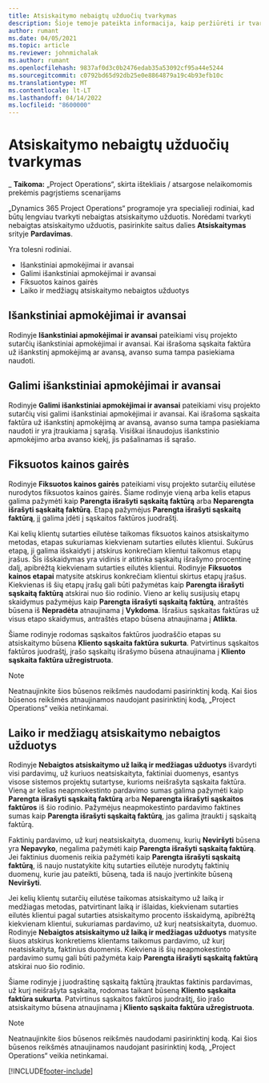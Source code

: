 ```yaml
---
title: Atsiskaitymo nebaigtų užduočių tvarkymas
description: Šioje temoje pateikta informacija, kaip peržiūrėti ir tvarkyti atsiskaitymo nebaigtas užduotis naudojant „Project Operations“.
author: rumant
ms.date: 04/05/2021
ms.topic: article
ms.reviewer: johnmichalak
ms.author: rumant
ms.openlocfilehash: 9837af0d3c0b2476edab35a53092cf95a44e5244
ms.sourcegitcommit: c0792bd65d92db25e0e8864879a19c4b93efb10c
ms.translationtype: MT
ms.contentlocale: lt-LT
ms.lasthandoff: 04/14/2022
ms.locfileid: "8600000"
---
```

# <a name="manage-billing-backlog"></a>Atsiskaitymo nebaigtų užduočių tvarkymas

_ **Taikoma:** „Project Operations“, skirta ištekliais / atsargose nelaikomomis prekėmis pagrįstiems scenarijams

„Dynamics 365 Project Operations“ programoje yra specialieji rodiniai, kad būtų lengviau tvarkyti nebaigtas atsiskaitymo užduotis. Norėdami tvarkyti nebaigtas atsiskaitymo užduotis, pasirinkite saitus dalies **Atsiskaitymas** srityje **Pardavimas**. 

Yra tolesni rodiniai.

- Išankstiniai apmokėjimai ir avansai
- Galimi išankstiniai apmokėjimai ir avansai
- Fiksuotos kainos gairės
- Laiko ir medžiagų atsiskaitymo nebaigtos užduotys

## <a name="retainers-and-advances"></a>Išankstiniai apmokėjimai ir avansai

Rodinyje **Išankstiniai apmokėjimai ir avansai** pateikiami visų projekto sutarčių išankstiniai apmokėjimai ir avansai. Kai išrašoma sąskaita faktūra už išankstinį apmokėjimą ar avansą, avanso suma tampa pasiekiama naudoti.

## <a name="available-retainers-and-advances"></a>Galimi išankstiniai apmokėjimai ir avansai

Rodinyje **Galimi išankstiniai apmokėjimai ir avansai** pateikiami visų projekto sutarčių visi galimi išankstiniai apmokėjimai ir avansai. Kai išrašoma sąskaita faktūra už išankstinį apmokėjimą ar avansą, avanso suma tampa pasiekiama naudoti ir yra įtraukiama į sąrašą. Visiškai išnaudojus išankstinio apmokėjimo arba avanso kiekį, jis pašalinamas iš sąrašo.

## <a name="fixed-price-milestones"></a>Fiksuotos kainos gairės

Rodinyje **Fiksuotos kainos gairės** pateikiami visų projekto sutarčių eilutėse nurodytos fiksuotos kainos gairės. Šiame rodinyje vieną arba kelis etapus galima pažymėti kaip **Parengta išrašyti sąskaitą faktūrą** arba **Neparengta išrašyti sąskaitą faktūrą**. Etapą pažymėjus **Parengta išrašyti sąskaitą faktūrą**, jį galima įdėti į sąskaitos faktūros juodraštį.

Kai kelių klientų sutarties eilutėse taikomas fiksuotos kainos atsiskaitymo metodas, etapas sukuriamas kiekvienam sutarties eilutės klientui. Sukūrus etapą, ji galima išskaidyti į atskirus konkrečiam klientui taikomus etapų įrašus. Šis išskaidymas yra vidinis ir atitinka sąskaitų išrašymo procentinę dalį, apibrėžtą kiekvienam sutarties eilutės klientui. Rodinyje **Fiksuotos kainos etapai** matysite atskirus konkrečiam klientui skirtus etapų įrašus. Kiekvienas iš šių etapų įrašų gali būti pažymėtas kaip **Parengta išrašyti sąskaitą faktūrą** atskirai nuo šio rodinio. Vieno ar kelių susijusių etapų skaidymus pažymėjus kaip **Parengta išrašyti sąskaitą faktūrą**, antraštės būsena iš **Nepradėta** atnaujinama į **Vykdoma**. Išrašius sąskaitas faktūras už visus etapo skaidymus, antraštės etapo būsena atnaujinama į **Atlikta**.

Šiame rodinyje rodomas sąskaitos faktūros juodraščio etapas su atsiskaitymo būsena **Kliento sąskaita faktūra sukurta**. Patvirtinus sąskaitos faktūros juodraštį, įrašo sąskaitų išrašymo būsena atnaujinama į **Kliento sąskaita faktūra užregistruota**. 

> [!NOTE] 
> Neatnaujinkite šios būsenos reikšmės naudodami pasirinktinį kodą. Kai šios būsenos reikšmės atnaujinamos naudojant pasirinktinį kodą, „Project Operations“ veikia netinkamai.

## <a name="time-and-material-billing-backlog"></a>Laiko ir medžiagų atsiskaitymo nebaigtos užduotys

Rodinyje **Nebaigtos atsiskaitymo už laiką ir medžiagas užduotys** išvardyti visi pardavimų, už kuriuos neatsiskaityta, faktiniai duomenys, esantys visose sistemos projektų sutartyse, kurioms neišrašyta sąskaita faktūra. Vieną ar kelias neapmokestinto pardavimo sumas galima pažymėti kaip **Parengta išrašyti sąskaitą faktūrą** arba **Neparengta išrašyti sąskaitos faktūros** iš šio rodinio. Pažymėjus neapmokestinto pardavimo faktines sumas kaip **Parengta išrašyti sąskaitą faktūrą**, jas galima įtraukti į sąskaitą faktūrą.

Faktinių pardavimo, už kurį neatsiskaityta, duomenų, kurių **Neviršyti** būsena yra **Nepavyko**, negalima pažymėti kaip **Parengta išrašyti sąskaitą faktūrą**. Jei faktinius duomenis reikia pažymėti kaip **Parengta išrašyti sąskaitą faktūrą**, iš naujo nustatykite kitų sutarties eilutėje nurodytų faktinių duomenų, kurie jau pateikti, būseną, tada iš naujo įvertinkite būseną **Neviršyti**.

Jei kelių klientų sutarčių eilutėse taikomas atsiskaitymo už laiką ir medžiagas metodas, patvirtinant laiką ir išlaidas, kiekvienam sutarties eilutės klientui pagal sutarties atsiskaitymo procento išskaidymą, apibrėžtą kiekvienam klientui, sukuriamas pardavimo, už kurį neatsiskaityta, duomuo. Rodinyje **Nebaigtos atsiskaitymo už laiką ir medžiagas užduotys** matysite šiuos atskirus konkretiems klientams taikomus pardavimo, už kurį neatsiskaityta, faktinius duomenis. Kiekviena iš šių neapmokestinto pardavimo sumų gali būti pažymėta kaip **Parengta išrašyti sąskaitą faktūrą** atskirai nuo šio rodinio.

Šiame rodinyje į juodraštinę sąskaitą faktūrą įtrauktas faktinis pardavimas, už kurį neišrašyta sąskaita, rodomas taikant būseną **Kliento sąskaita faktūra sukurta**. Patvirtinus sąskaitos faktūros juodraštį, šio įrašo atsiskaitymo būsena atnaujinama į **Kliento sąskaita faktūra užregistruota**. 

> [!NOTE] 
> Neatnaujinkite šios būsenos reikšmės naudodami pasirinktinį kodą. Kai šios būsenos reikšmės atnaujinamos naudojant pasirinktinį kodą, „Project Operations“ veikia netinkamai.


[!INCLUDE[footer-include](../includes/footer-banner.md)]
